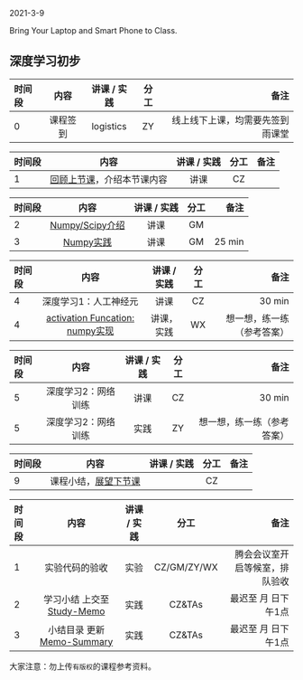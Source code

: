 2021-3-9

Bring Your Laptop  and Smart Phone to Class. 

## 深度学习初步

|时间段     |  内容    | 讲课 / 实践     |  分工  |   备注       |
| :---      |   :----:    |   :----:    |    :----:    |       ---:   |
|   0       | 课程签到     |  logistics   |     ZY     |   线上线下上课，均需要先签到雨课堂     |


| 时间段 |                             内容                             | 讲课 / 实践 | 分工  | 备注 |
| :----- | :----------------------------------------------------------: | :---------: | :---: | ---: |
|    1   | [回顾上节课](../WW2/WW2-Plan.md)，介绍本节课内容       |    讲课     |  CZ   |      |


| 时间段 |                             内容                             | 讲课 / 实践 | 分工  | 备注 |
| :----- | :----------------------------------------------------------: | :---------: | :---: | ---: |
|    2   | [Numpy/Scipy介绍]( )     |  讲课   |     GM     |        |
|    3   | [Numpy实践](../../../Computing/Python3/numpy)     |  讲课   |     GM     |    25 min    |


| 时间段 |                             内容                             | 讲课 / 实践 | 分工  | 备注 |
| :----- | :----------------------------------------------------------: | :---------: | :---: | ---: |
|    4   | 深度学习1：人工神经元 |  讲课    |    CZ    |    30 min     |
|    4   | [activation Funcation: numpy实现](../../../Computing/Python3/numpy)   |  讲课，实践    |    WX    |    想一想，练一练（参考答案）      |


| 时间段 |                             内容                             | 讲课 / 实践 | 分工  | 备注 |
| :----- | :----------------------------------------------------------: | :---------: | :---: | ---: |
|    5   | 深度学习2：网络训练   |    讲课     |  CZ   |   30 min    |
|    5   | 深度学习2：网络训练   |    实践     |  ZY   |  想一想，练一练（参考答案）    |


| 时间段 |                             内容                             | 讲课 / 实践 | 分工  | 备注 |
| :----- | :----------------------------------------------------------: | :---------: | :---: | ---: |
|    9   |     课程小结，[展望下节课](../WW4/WW4-Plan.md)      |             |  CZ   |      |


|时间段  |  内容    | 讲课 / 实践     |  分工  | 备注       |
| :---   |   :----:    |   :----:    |    :----:    |       ---: |
|   1    | 实验代码的验收     |  实验   |     CZ/GM/ZY/WX     |    腾会会议室开启等候室，排队验收     |
|   2    | 学习小结 上交至[Study-Memo](../../Memos/Study-Memo)    |  实践    |     CZ&TAs     |   最迟至 月  日下午1点      |
|   3    | 小结目录 更新 [Memo-Summary](../../Memos/Memo-Summary)  |  实践    |     CZ&TAs     |   最迟至 月  日下午1点      |


大家注意：勿上传``有版权``的课程参考资料。
